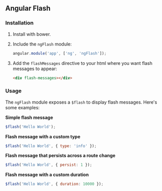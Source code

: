 ## Angular Flash

### Installation

1. Install with bower.
2. Include the `ngFlash` module:

   ```javascript
   angular.module('app', ['ng', 'ngFlash']);
   ```
3. Add the `flashMessages` directive to your html where you want flash messages
   to appear:

   ```html
   <div flash-messages></div>
   ```

### Usage

The `ngFlash` module exposes a `$flash` to display flash messages. Here's some
examples:

**Simple flash message**

```javascript
$flash('Hello World');
```

**Flash message with a custom type**

```javascript
$flash('Hello World', { type: 'info' });
```

**Flash message that persists across a route change**

```javascript
$flash('Hello World', { persist: 1 });
```

**Flash message with a custom duration**

```javascript
$flash('Hello World', { duration: 10000 });
```
